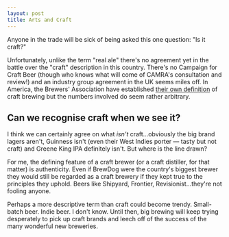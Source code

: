 ```yaml
---
layout: post
title: Arts and Craft
---
```


Anyone in the trade will be sick of being asked this one question: "Is it craft?"

Unfortunately, unlike the term "real ale" there's no agreement yet in the battle over the "craft" description in this country. There's no Campaign for Craft Beer (though who knows what will come of CAMRA's consultation and review!) and an industry group agreement in the UK seems miles off. In America, the Brewers' Association have established [their own definition](https://www.brewersassociation.org/brewers-association/craft-brewer-definition/) of craft brewing but the numbers involved do seem rather arbitrary.

## Can we recognise craft when we see it?

I think we can certainly agree on what _isn't_ craft...obviously the big brand lagers aren't, Guinness isn't (even their West Indies porter — tasty but not craft) and Greene King IPA definitely isn't. But where is the line drawn?

For me, the defining feature of a craft brewer (or a craft distiller, for that matter) is authenticity. Even if BrewDog were the country's biggest brewer they would still be regarded as a craft brewery if they kept true to the principles they uphold. Beers like Shipyard, Frontier, Revisionist...they're not fooling anyone.

Perhaps a more descriptive term than craft could become trendy. Small-batch beer. Indie beer. I don't know. Until then, big brewing will keep trying desperately to pick up craft brands and leech off of the success of the many wonderful new breweries. 
